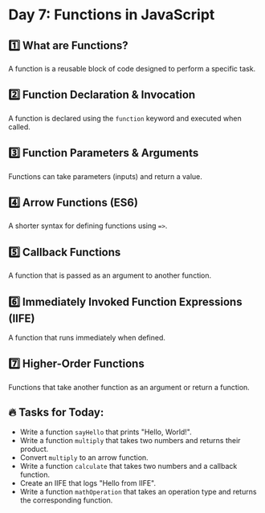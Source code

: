 # Day 7: Functions in JavaScript

## 1️⃣ What are Functions?
A function is a reusable block of code designed to perform a specific task.

## 2️⃣ Function Declaration & Invocation
A function is declared using the `function` keyword and executed when called.

## 3️⃣ Function Parameters & Arguments
Functions can take parameters (inputs) and return a value.

## 4️⃣ Arrow Functions (ES6)
A shorter syntax for defining functions using `=>`.

## 5️⃣ Callback Functions
A function that is passed as an argument to another function.

## 6️⃣ Immediately Invoked Function Expressions (IIFE)
A function that runs immediately when defined.

## 7️⃣ Higher-Order Functions
Functions that take another function as an argument or return a function.

## 🔥 Tasks for Today:
- Write a function `sayHello` that prints "Hello, World!".
- Write a function `multiply` that takes two numbers and returns their product.
- Convert `multiply` to an arrow function.
- Write a function `calculate` that takes two numbers and a callback function.
- Create an IIFE that logs "Hello from IIFE".
- Write a function `mathOperation` that takes an operation type and returns the corresponding function.
